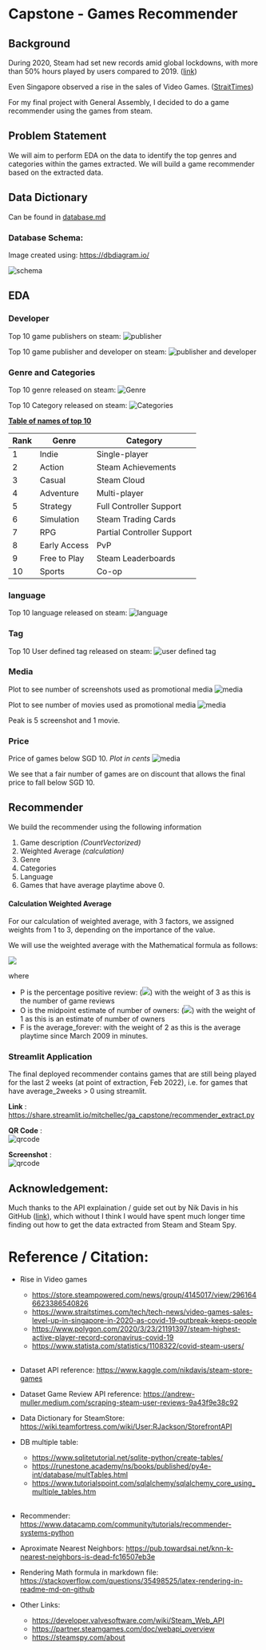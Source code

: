 # Capstone - Games Recommender

## Background

During 2020, Steam had set new records amid global lockdowns, with more than 50% hours played by users compared to 2019.  ([link](https://store.steampowered.com/news/group/4145017/view/2961646623386540826))

Even Singapore observed a rise in the sales of Video Games. ([StraitTimes](https://www.straitstimes.com/tech/tech-news/video-games-sales-level-up-in-singapore-in-2020-as-covid-19-outbreak-keeps-people))

For my final project with General Assembly, I decided to do a game recommender using the games from steam.

## Problem Statement

We will aim to perform EDA on the data to identify the top genres and categories within the games extracted. We will build a game recommender based on the extracted data.

## Data Dictionary

Can be found in [database.md](./database.md)

### Database Schema:

Image created using: https://dbdiagram.io/

![schema](./images/schema.png)

## EDA

### Developer
Top 10 game publishers on steam:
![publisher](./images/publisher_10.png)

Top 10 game publisher and developer on steam:
![publisher and developer](./images/publisher_developer_10.png)

### Genre and Categories
Top 10 genre released on steam:
![Genre](./images/genre_10.png)

Top 10 Category released on steam:
![Categories](./images/categories_10.png)

<b><u>Table of names of top 10</b></u>

| Rank | Genre | Category |
|- |-|-|
|1| Indie | Single-player|
|2| Action | Steam Achievements|
|3| Casual | Steam Cloud|
|4| Adventure | Multi-player|
|5| Strategy | Full Controller Support|
|6| Simulation | Steam Trading Cards |
|7| RPG | Partial Controller Support|
|8| Early Access | PvP|
|9| Free to Play | Steam Leaderboards|
|10| Sports | Co-op|

### language
Top 10 language released on steam:
![language](./images/language_10.png)

### Tag
Top 10 User defined tag released on steam:
![user defined tag](./images/tag_10.png)

### Media
Plot to see number of screenshots used as promotional media
![media](./images/screenshot.png)

Plot to see number of movies used as promotional media
![media](./images/movies.png)

Peak is 5 screenshot and 1 movie.

### Price

Price of games below SGD 10. *Plot in cents*
![media](./images/price_below_10.png)

We see that a fair number of games are on discount that allows the final price to fall below SGD 10.


## Recommender

We build the recommender using the following information
1. Game description *(CountVectorized)*
2. Weighted Average *(calculation)*
3. Genre
4. Categories
5. Language
6. Games that have average playtime above 0.

#### Calculation Weighted Average

For our calculation of weighted average, with 3 factors, we assigned weights from 1 to 3, depending on the importance of the value.

We will use the weighted average with the Mathematical formula as follows:

<img src="https://latex.codecogs.com/gif.latex?Weighted Average(WA) =  (\frac{1}{6} \cdot F) + (\frac{2}{6} \cdot O) + (\frac{3}{6} \cdot P)" />

where
- P is the percentage positive review: (<img src="https://latex.codecogs.com/gif.latex?\frac{positive}{positive+negative}" />) with the weight of 3 as this is the number of game reviews
- O is the midpoint estimate of number of owners: (<img src="https://latex.codecogs.com/gif.latex?\frac{max owners + min owners}{2}" />) with the weight of 1 as this is an estimate of number of owners
- F is the average_forever: with the weight of 2 as this is the average playtime since March 2009 in minutes.


### Streamlit Application

The final deployed recommender contains games that are still being played for the last 2 weeks (at point of extraction, Feb 2022), i.e. for games that have average_2weeks > 0 using streamlit.

**Link** :<br>
https://share.streamlit.io/mitchellec/ga_capstone/recommender_extract.py

**QR Code** : <br>
![qrcode](./qrcode_share.streamlit.io.png)

**Screenshot** : <br>
![qrcode](./images/app_screenshot.jpg)


## Acknowledgement:
Much thanks to the API explaination / guide set out by Nik Davis in his GitHub ([link](https://nik-davis.github.io/posts/2019/steam-data-collection/)), which without I think I would have spent much longer time finding out how to get the data extracted from Steam and Steam Spy.


# Reference / Citation:
- Rise in Video games
  - https://store.steampowered.com/news/group/4145017/view/2961646623386540826
  - https://www.straitstimes.com/tech/tech-news/video-games-sales-level-up-in-singapore-in-2020-as-covid-19-outbreak-keeps-people
  - https://www.polygon.com/2020/3/23/21191397/steam-highest-active-player-record-coronavirus-covid-19
  - https://www.statista.com/statistics/1108322/covid-steam-users/
  <br><br>
- Dataset API reference: https://www.kaggle.com/nikdavis/steam-store-games
- Dataset Game Review API reference: https://andrew-muller.medium.com/scraping-steam-user-reviews-9a43f9e38c92
- Data Dictionary for SteamStore: https://wiki.teamfortress.com/wiki/User:RJackson/StorefrontAPI
- DB multiple table:
  - https://www.sqlitetutorial.net/sqlite-python/create-tables/
  - https://runestone.academy/ns/books/published/py4e-int/database/multTables.html
  - https://www.tutorialspoint.com/sqlalchemy/sqlalchemy_core_using_multiple_tables.htm
<br><br>
- Recommender: https://www.datacamp.com/community/tutorials/recommender-systems-python

- Aproximate Nearest Neighbors:
https://pub.towardsai.net/knn-k-nearest-neighbors-is-dead-fc16507eb3e

- Rendering Math formula in markdown file: https://stackoverflow.com/questions/35498525/latex-rendering-in-readme-md-on-github

- Other Links:
  - https://developer.valvesoftware.com/wiki/Steam_Web_API
  - https://partner.steamgames.com/doc/webapi_overview
  - https://steamspy.com/about
